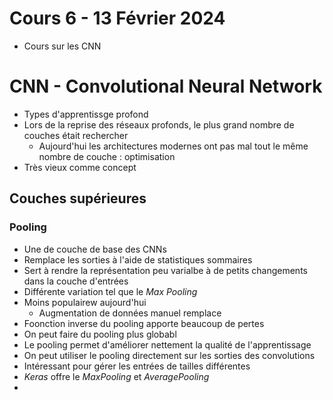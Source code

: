 # Cours 6 - 13 Février 2024
- Cours sur les CNN

# CNN - Convolutional Neural Network
- Types d'apprentissge profond
- Lors de la reprise des réseaux profonds, le plus grand nombre de couches était rechercher
  - Aujourd'hui les architectures modernes ont pas mal tout le même nombre de couche : optimisation
- Très vieux comme concept

## Couches supérieures

### Pooling
- Une de couche de base des CNNs
- Remplace les sorties à l'aide de statistiques sommaires
- Sert à rendre la représentation peu varialbe à de petits changements dans la couche d'entrées
- Différente variation tel que le _Max Pooling_
- Moins populairew aujourd'hui
  - Augmentation de données manuel remplace 
- Foonction inverse du pooling apporte beaucoup de pertes
- On peut faire du pooling plus globabl
- Le pooling permet d'améliorer nettement la qualité de l'apprentissage
- On peut utiliser le pooling directement sur les sorties des convolutions
- Intéressant pour gérer les entrées de tailles différentes
- _Keras_ offre le _MaxPooling_ et _AveragePooling_
- 
